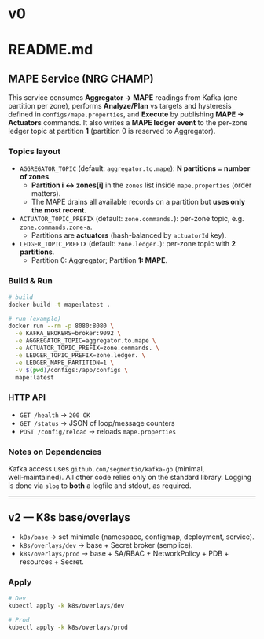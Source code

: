 # v0
# README.md

## MAPE Service (NRG CHAMP)

This service consumes **Aggregator → MAPE** readings from Kafka (one partition per zone),
performs **Analyze/Plan** vs targets and hysteresis defined in `configs/mape.properties`,
and **Execute** by publishing **MAPE → Actuators** commands. It also writes a **MAPE ledger event**
to the per-zone ledger topic at partition **1** (partition 0 is reserved to Aggregator).

### Topics layout

- `AGGREGATOR_TOPIC` (default: `aggregator.to.mape`): **N partitions = number of zones**.
  - **Partition i ↔ zones[i]** in the `zones` list inside `mape.properties` (order matters).
  - The MAPE drains all available records on a partition but **uses only the most recent**.
- `ACTUATOR_TOPIC_PREFIX` (default: `zone.commands.`): per-zone topic, e.g. `zone.commands.zone-a`.
  - Partitions are **actuators** (hash-balanced by `actuatorId` key).
- `LEDGER_TOPIC_PREFIX` (default: `zone.ledger.`): per-zone topic with **2 partitions**.
  - Partition 0: Aggregator; Partition **1: MAPE**.

### Build & Run

```bash
# build
docker build -t mape:latest .

# run (example)
docker run --rm -p 8080:8080 \
  -e KAFKA_BROKERS=broker:9092 \
  -e AGGREGATOR_TOPIC=aggregator.to.mape \
  -e ACTUATOR_TOPIC_PREFIX=zone.commands. \
  -e LEDGER_TOPIC_PREFIX=zone.ledger. \
  -e LEDGER_MAPE_PARTITION=1 \
  -v $(pwd)/configs:/app/configs \
  mape:latest
```

### HTTP API

- `GET /health` → `200 OK`
- `GET /status` → JSON of loop/message counters
- `POST /config/reload` → reloads `mape.properties`

### Notes on Dependencies

Kafka access uses `github.com/segmentio/kafka-go` (minimal, well‑maintained). All other
code relies only on the standard library. Logging is done via `slog` to **both** a logfile
and stdout, as required.


---
## v2 — K8s base/overlays
- `k8s/base` → set minimale (namespace, configmap, deployment, service).
- `k8s/overlays/dev` → base + Secret broker (semplice).
- `k8s/overlays/prod` → base + SA/RBAC + NetworkPolicy + PDB + resources + Secret.

### Apply
```bash
# Dev
kubectl apply -k k8s/overlays/dev

# Prod
kubectl apply -k k8s/overlays/prod
```
